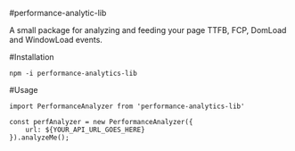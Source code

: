 #performance-analytic-lib

A small package for analyzing and feeding your page TTFB, FCP, DomLoad and WindowLoad events.

#Installation

`npm -i performance-analytics-lib`

#Usage

```
import PerformanceAnalyzer from 'performance-analytics-lib'

const perfAnalyzer = new PerformanceAnalyzer({
    url: ${YOUR_API_URL_GOES_HERE}
}).analyzeMe();
```